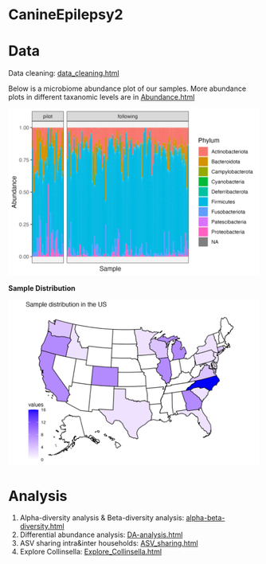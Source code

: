 # CanineEpilepsy2

# Data

Data cleaning: [data_cleaning.html](https://yixuan39.github.io/CanineEpilepsy2/code/data_cleaning.html) 

Below is a microbiome abundance plot of our samples. More abundance plots in different taxanomic levels are in  [Abundance.html](https://yixuan39.github.io/CanineEpilepsy2/code/Abundance.html) 

![](https://github.com/Yixuan39/CanineEpilepsy2/blob/main/figures/abundance_phylum.png)

**Sample Distribution**

![](https://github.com/Yixuan39/CanineEpilepsy2/blob/main/figures/sample_distribution_state.png)

# Analysis

1. Alpha-diversity analysis & Beta-diversity analysis:  [alpha-beta-diversity.html](https://yixuan39.github.io/CanineEpilepsy2/code/alpha-beta-diversity.html) 
2. Differential abundance analysis:  [DA-analysis.html](https://yixuan39.github.io/CanineEpilepsy2/code/DA-analysis.html) 
3. ASV sharing intra&inter households: [ASV_sharing.html](https://yixuan39.github.io/CanineEpilepsy2/code/ASV_sharing.html) 
4. Explore Collinsella: [Explore_Collinsella.html](https://yixuan39.github.io/CanineEpilepsy2/code/Explore_Collinsella.html) 
